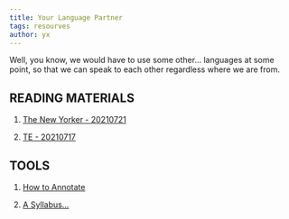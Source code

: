```yaml
---
title: Your Language Partner
tags: resourves
author: yx
---
```


Well, you know, we would have to use some other... languages at some point, so that we can speak to each other regardless where we are from. 

<!--more-->

## READING MATERIALS

1. [The New Yorker - 20210721](https://s3.us-west-2.amazonaws.com/secure.notion-static.com/13e0e064-cf12-4fea-9587-c12c03fe77b1/The_New_Yorker_-_21.07.2021.pdf?X-Amz-Algorithm=AWS4-HMAC-SHA256&X-Amz-Credential=AKIAT73L2G45O3KS52Y5%2F20210718%2Fus-west-2%2Fs3%2Faws4_request&X-Amz-Date=20210718T015639Z&X-Amz-Expires=86400&X-Amz-Signature=f27b93c21ff09d7f392e196763c0152828c6b637e9fe6d69c3d1c41e064598a8&X-Amz-SignedHeaders=host&response-content-disposition=filename%20%3D%22The%2520New%2520Yorker%2520-%252021.07.2021.pdf%22)

2. [TE - 20210717](https://s3.us-west-2.amazonaws.com/secure.notion-static.com/0f86970a-e855-45ce-b472-ace83ed870ee/TE-2021-07-17-PDF.pdf?X-Amz-Algorithm=AWS4-HMAC-SHA256&X-Amz-Credential=AKIAT73L2G45O3KS52Y5%2F20210718%2Fus-west-2%2Fs3%2Faws4_request&X-Amz-Date=20210718T023714Z&X-Amz-Expires=86400&X-Amz-Signature=5d6da3d1eda7136d068971ba4bc2783cf02a3e4d4151601487eaadc998b57e91&X-Amz-SignedHeaders=host&response-content-disposition=filename%20%3D%22TE-2021-07-17-PDF.pdf%22)

## TOOLS

1. [How to Annotate](https://s3.us-west-2.amazonaws.com/secure.notion-static.com/4946e2d3-7c79-4ed0-92e3-e5c3e1dd8bec/how_to_annotate.pdf?X-Amz-Algorithm=AWS4-HMAC-SHA256&X-Amz-Credential=AKIAT73L2G45O3KS52Y5%2F20210718%2Fus-west-2%2Fs3%2Faws4_request&X-Amz-Date=20210718T032149Z&X-Amz-Expires=86400&X-Amz-Signature=33ee4a92891e9aa09eb1ec88c585240a06d8b18b55c065d6f34ee5035a35e299&X-Amz-SignedHeaders=host&response-content-disposition=filename%20%3D%22how_to_annotate.pdf%22)

2. <a href="yxiao-qwq.github.io/assets/TempSyllabus.pdf" target="_blank">A Syllabus...</a>
